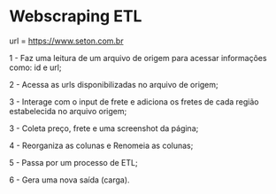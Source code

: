# Webscraping ETL

 url = https://www.seton.com.br

 1 - Faz uma leitura de um arquivo de origem para acessar informações como: id e url;

 2 - Acessa as urls disponibilizadas no arquivo de origem;

 3 - Interage com o input de frete e adiciona os fretes de cada região estabelecida no arquivo origem;

 3 - Coleta preço, frete e uma screenshot da página;

 4 - Reorganiza as colunas e Renomeia as colunas;

 5 - Passa por um processo de ETL;

 6 - Gera uma nova saída (carga).

 
